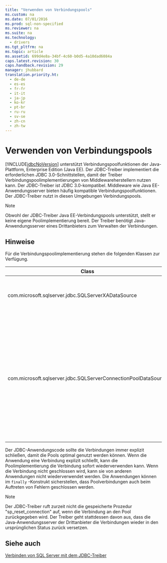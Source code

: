 ```yaml
---
title: "Verwenden von Verbindungspools"
ms.custom: na
ms.date: 07/01/2016
ms.prod: sql-non-specified
ms.reviewer: na
ms.suite: na
ms.technology: 
  - drivers
ms.tgt_pltfrm: na
ms.topic: article
ms.assetid: 699d4e8a-34bf-4c60-b0d5-4a10dad6084a
caps.latest.revision: 30
caps.handback.revision: 29
manager: jhubbard
translation.priority.ht: 
  - de-de
  - es-es
  - fr-fr
  - it-it
  - ja-jp
  - ko-kr
  - pt-br
  - ru-ru
  - sv-se
  - zh-cn
  - zh-tw
---
```

# Verwenden von Verbindungspools
  [!INCLUDE[jdbcNoVersion](../content/includes/jdbcNoVersion_md.md)] unterstützt Verbindungspoolfunktionen der Java\-Plattform, Enterprise Edition \(Java EE\). Der JDBC\-Treiber implementiert die erforderlichen JDBC 3.0\-Schnittstellen, damit der Treiber Verbindungspoolimplementierungen von Middlewareherstellern nutzen kann. Der JDBC\-Treiber ist JDBC 3.0\-kompatibel. Middleware wie Java EE\-Anwendungsserver bieten häufig kompatible Verbindungspoolfunktionen. Der JDBC\-Treiber nutzt in diesen Umgebungen Verbindungspools.  
  
> [!NOTE]  
>  Obwohl der JDBC\-Treiber Java EE\-Verbindungspools unterstützt, stellt er keine eigene Poolimplementierung bereit. Der Treiber benötigt Java\-Anwendungsserver eines Drittanbieters zum Verwalten der Verbindungen.  
  
## Hinweise  
 Für die Verbindungspoolimplementierung stehen die folgenden Klassen zur Verfügung.  
  
|Class|Implementiert|Beschreibung|  
|-----------|-------------------|------------------|  
|com.microsoft.sqlserver.jdbc.SQLServerXADataSource|javax.sql.ConnectionPoolDataSource und javax.sql.XADataSource|Sie sollten für alle erforderlichen Java EE\-Serverfunktionen die [SQLServerXADataSource](../content/SQLServerXADataSource-Class.md)\-Klasse verwenden, da sie alle JDBC 3.0\-Poolfunktionen und XA\-Schnittstellen implementiert.|  
|com.microsoft.sqlserver.jdbc.SQLServerConnectionPoolDataSource|javax.sql.ConnectionPoolDataSource|Bei dieser Klasse handelt es sich um ein Verbindungsfactory, das es dem Java EE\-Anwendungsserver ermöglicht, den Verbindungspool mit physischen Verbindungen zu füllen. Wenn die Konfiguration des Java EE\-Herstellers eine Klasse erfordert, die javax.sql.ConnectionPoolDataSource implementiert, geben Sie den Klassennamen als [SQLServerConnectionPoolDataSource](../content/SQLServerConnectionPoolDataSource-Class.md) an. Sie sollten stattdessen im Allgemeinen die [SQLServerXADataSource](../content/SQLServerXADataSource-Class.md)\-Klasse verwenden, da sie sowohl Poolfunktionen als auch XA\-Schnittstellen implementiert und in einer größeren Zahl von Java EE\-Serverkonfigurationen überprüft wurde.|  
  
 Der JDBC\-Anwendungscode sollte die Verbindungen immer explizit schließen, damit die Pools optimal genutzt werden können. Wenn die Anwendung eine Verbindung explizit schließt, kann die Poolimplementierung die Verbindung sofort wiederverwenden kann. Wenn die Verbindung nicht geschlossen wird, kann sie von anderen Anwendungen nicht wiederverwendet werden. Die Anwendungen können im  `finally` \-Konstrukt sicherstellen, dass Poolverbindungen auch beim Auftreten von Fehlern geschlossen werden.  
  
> [!NOTE]  
>  Der JDBC\-Treiber ruft zurzeit nicht die gespeicherte Prozedur "sp\_reset\_connection" auf, wenn die Verbindung an den Pool zurückgegeben wird. Der Treiber geht stattdessen davon aus, dass die Java\-Anwendungsserver der Drittanbieter die Verbindungen wieder in den ursprünglichen Status zurück versetzen.  
  
## Siehe auch  
 [Verbinden von SQL Server mit dem JDBC-Treiber](../content/Connecting-to-SQL-Server-with-the-JDBC-Driver.md)  
  
  
